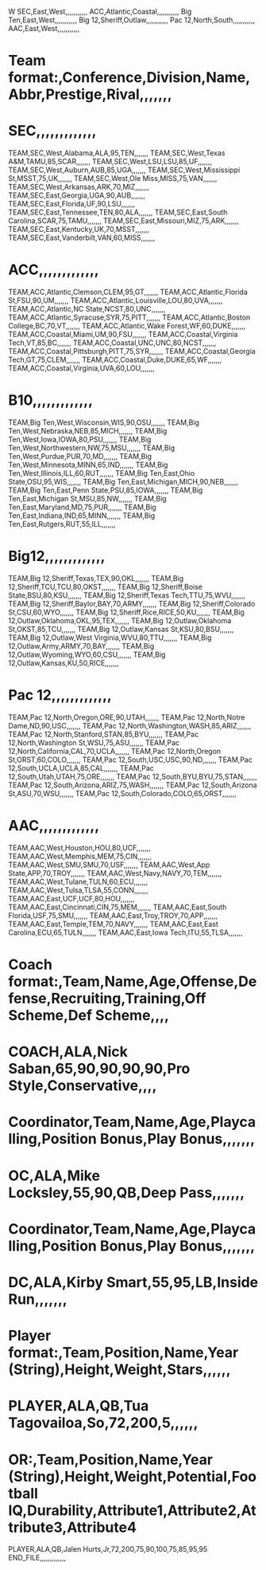 W
SEC,East,West,,,,,,,,,,,
ACC,Atlantic,Coastal,,,,,,,,,,,
Big Ten,East,West,,,,,,,,,,,
Big 12,Sheriff,Outlaw,,,,,,,,,,,
Pac 12,North,South,,,,,,,,,,,
AAC,East,West,,,,,,,,,,,
# Team format:,Conference,Division,Name,Abbr,Prestige,Rival,,,,,,,
# SEC,,,,,,,,,,,,,
TEAM,SEC,West,Alabama,ALA,95,TEN,,,,,,,
TEAM,SEC,West,Texas A&M,TAMU,85,SCAR,,,,,,,
TEAM,SEC,West,LSU,LSU,85,UF,,,,,,,
TEAM,SEC,West,Auburn,AUB,85,UGA,,,,,,,
TEAM,SEC,West,Mississippi St,MSST,75,UK,,,,,,,
TEAM,SEC,West,Ole Miss,MISS,75,VAN,,,,,,,
TEAM,SEC,West,Arkansas,ARK,70,MIZ,,,,,,,
TEAM,SEC,East,Georgia,UGA,90,AUB,,,,,,,
TEAM,SEC,East,Florida,UF,90,LSU,,,,,,,
TEAM,SEC,East,Tennessee,TEN,80,ALA,,,,,,,
TEAM,SEC,East,South Carolina,SCAR,75,TAMU,,,,,,,
TEAM,SEC,East,Missouri,MIZ,75,ARK,,,,,,,
TEAM,SEC,East,Kentucky,UK,70,MSST,,,,,,,
TEAM,SEC,East,Vanderbilt,VAN,60,MISS,,,,,,,
# ACC,,,,,,,,,,,,,
TEAM,ACC,Atlantic,Clemson,CLEM,95,GT,,,,,,,
TEAM,ACC,Atlantic,Florida St,FSU,90,UM,,,,,,,
TEAM,ACC,Atlantic,Louisville,LOU,80,UVA,,,,,,,
TEAM,ACC,Atlantic,NC State,NCST,80,UNC,,,,,,,
TEAM,ACC,Atlantic,Syracuse,SYR,75,PITT,,,,,,,
TEAM,ACC,Atlantic,Boston College,BC,70,VT,,,,,,,
TEAM,ACC,Atlantic,Wake Forest,WF,60,DUKE,,,,,,,
TEAM,ACC,Coastal,Miami,UM,90,FSU,,,,,,,
TEAM,ACC,Coastal,Virginia Tech,VT,85,BC,,,,,,,
TEAM,ACC,Coastal,UNC,UNC,80,NCST,,,,,,,
TEAM,ACC,Coastal,Pittsburgh,PITT,75,SYR,,,,,,,
TEAM,ACC,Coastal,Georgia Tech,GT,75,CLEM,,,,,,,
TEAM,ACC,Coastal,Duke,DUKE,65,WF,,,,,,,
TEAM,ACC,Coastal,Virginia,UVA,60,LOU,,,,,,,
# B10,,,,,,,,,,,,,
TEAM,Big Ten,West,Wisconsin,WIS,90,OSU,,,,,,,
TEAM,Big Ten,West,Nebraska,NEB,85,MICH,,,,,,,
TEAM,Big Ten,West,Iowa,IOWA,80,PSU,,,,,,,
TEAM,Big Ten,West,Northwestern,NW,75,MSU,,,,,,,
TEAM,Big Ten,West,Purdue,PUR,70,MD,,,,,,,
TEAM,Big Ten,West,Minnesota,MINN,65,IND,,,,,,,
TEAM,Big Ten,West,Illinois,ILL,60,RUT,,,,,,,
TEAM,Big Ten,East,Ohio State,OSU,95,WIS,,,,,,,
TEAM,Big Ten,East,Michigan,MICH,90,NEB,,,,,,,
TEAM,Big Ten,East,Penn State,PSU,85,IOWA,,,,,,,
TEAM,Big Ten,East,Michigan St,MSU,85,NW,,,,,,,
TEAM,Big Ten,East,Maryland,MD,75,PUR,,,,,,,
TEAM,Big Ten,East,Indiana,IND,65,MINN,,,,,,,
TEAM,Big Ten,East,Rutgers,RUT,55,ILL,,,,,,,
# Big12,,,,,,,,,,,,,
TEAM,Big 12,Sheriff,Texas,TEX,90,OKL,,,,,,,
TEAM,Big 12,Sheriff,TCU,TCU,80,OKST,,,,,,,
TEAM,Big 12,Sheriff,Boise State,BSU,80,KSU,,,,,,,
TEAM,Big 12,Sheriff,Texas Tech,TTU,75,WVU,,,,,,,
TEAM,Big 12,Sheriff,Baylor,BAY,70,ARMY,,,,,,,
TEAM,Big 12,Sheriff,Colorado St,CSU,60,WYO,,,,,,,
TEAM,Big 12,Sheriff,Rice,RICE,50,KU,,,,,,,
TEAM,Big 12,Outlaw,Oklahoma,OKL,95,TEX,,,,,,,
TEAM,Big 12,Outlaw,Oklahoma St,OKST,85,TCU,,,,,,,
TEAM,Big 12,Outlaw,Kansas St,KSU,80,BSU,,,,,,,
TEAM,Big 12,Outlaw,West Virginia,WVU,80,TTU,,,,,,,
TEAM,Big 12,Outlaw,Army,ARMY,70,BAY,,,,,,,
TEAM,Big 12,Outlaw,Wyoming,WYO,60,CSU,,,,,,,
TEAM,Big 12,Outlaw,Kansas,KU,50,RICE,,,,,,,
# Pac 12,,,,,,,,,,,,,
TEAM,Pac 12,North,Oregon,ORE,90,UTAH,,,,,,,
TEAM,Pac 12,North,Notre Dame,ND,90,USC,,,,,,,
TEAM,Pac 12,North,Washington,WASH,85,ARIZ,,,,,,,
TEAM,Pac 12,North,Stanford,STAN,85,BYU,,,,,,,
TEAM,Pac 12,North,Washington St,WSU,75,ASU,,,,,,,
TEAM,Pac 12,North,California,CAL,70,UCLA,,,,,,,
TEAM,Pac 12,North,Oregon St,ORST,60,COLO,,,,,,,
TEAM,Pac 12,South,USC,USC,90,ND,,,,,,,
TEAM,Pac 12,South,UCLA,UCLA,85,CAL,,,,,,,
TEAM,Pac 12,South,Utah,UTAH,75,ORE,,,,,,,
TEAM,Pac 12,South,BYU,BYU,75,STAN,,,,,,,
TEAM,Pac 12,South,Arizona,ARIZ,75,WASH,,,,,,,
TEAM,Pac 12,South,Arizona St,ASU,70,WSU,,,,,,,
TEAM,Pac 12,South,Colorado,COLO,65,ORST,,,,,,,
# AAC,,,,,,,,,,,,,
TEAM,AAC,West,Houston,HOU,80,UCF,,,,,,,
TEAM,AAC,West,Memphis,MEM,75,CIN,,,,,,,
TEAM,AAC,West,SMU,SMU,70,USF,,,,,,,
TEAM,AAC,West,App State,APP,70,TROY,,,,,,,
TEAM,AAC,West,Navy,NAVY,70,TEM,,,,,,,
TEAM,AAC,West,Tulane,TULN,60,ECU,,,,,,,
TEAM,AAC,West,Tulsa,TLSA,55,CONN,,,,,,,
TEAM,AAC,East,UCF,UCF,80,HOU,,,,,,,
TEAM,AAC,East,Cincinnati,CIN,75,MEM,,,,,,,
TEAM,AAC,East,South Florida,USF,75,SMU,,,,,,,
TEAM,AAC,East,Troy,TROY,70,APP,,,,,,,
TEAM,AAC,East,Temple,TEM,70,NAVY,,,,,,,
TEAM,AAC,East,East Carolina,ECU,65,TULN,,,,,,,
TEAM,AAC,East,Iowa Tech,ITU,55,TLSA,,,,,,,
# Coach format:,Team,Name,Age,Offense,Defense,Recruiting,Training,Off Scheme,Def Scheme,,,,
# COACH,ALA,Nick Saban,65,90,90,90,90,Pro Style,Conservative,,,,
# Coordinator,Team,Name,Age,Playcalling,Position Bonus,Play Bonus,,,,,,,
# OC,ALA,Mike Locksley,55,90,QB,Deep Pass,,,,,,,
# Coordinator,Team,Name,Age,Playcalling,Position Bonus,Play Bonus,,,,,,,
# DC,ALA,Kirby Smart,55,95,LB,Inside Run,,,,,,,
# Player format:,Team,Position,Name,Year (String),Height,Weight,Stars,,,,,,
# PLAYER,ALA,QB,Tua Tagovailoa,So,72,200,5,,,,,,
# OR:,Team,Position,Name,Year (String),Height,Weight,Potential,Football IQ,Durability,Attribute1,Attribute2,Attribute3,Attribute4
PLAYER,ALA,QB,Jalen Hurts,Jr,72,200,75,90,100,75,85,95,95
END_FILE,,,,,,,,,,,,,
